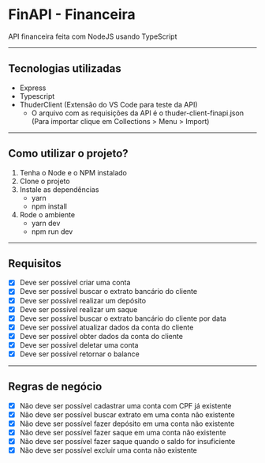 # FinAPI - Financeira

API financeira feita com NodeJS usando TypeScript

---

## Tecnologias utilizadas

- Express
- Typescript
- ThuderClient (Extensão do VS Code para teste da API)
  - O arquivo com as requisições da API é o thuder-client-finapi.json (Para importar clique em Collections > Menu > Import)

---

## Como utilizar o projeto?

1. Tenha o Node e o NPM instalado
2. Clone o projeto
3. Instale as dependências
   - yarn
   - npm install
4. Rode o ambiente
   - yarn dev
   - npm run dev

---

## Requisitos

- [x] Deve ser possível criar uma conta
- [x] Deve ser possível buscar o extrato bancário do cliente
- [x] Deve ser possível realizar um depósito
- [x] Deve ser possível realizar um saque
- [x] Deve ser possível buscar o extrato bancário do cliente por data
- [x] Deve ser possível atualizar dados da conta do cliente
- [x] Deve ser possível obter dados da conta do cliente
- [x] Deve ser possível deletar uma conta
- [x] Deve ser possível retornar o balance

---

## Regras de negócio

- [x] Não deve ser possível cadastrar uma conta com CPF já existente
- [x] Não deve ser possível buscar extrato em uma conta não existente
- [x] Não deve ser possível fazer depósito em uma conta não existente
- [x] Não deve ser possível fazer saque em uma conta não existente
- [x] Não deve ser possível fazer saque quando o saldo for insuficiente
- [x] Não deve ser possível excluir uma conta não existente
